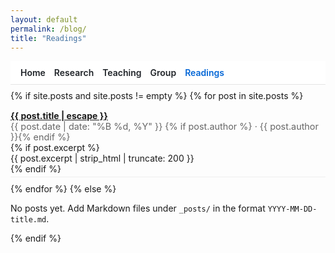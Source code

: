 ```yaml
---
layout: default
permalink: /blog/
title: "Readings"
---
```

<link rel="stylesheet" href="{{ '/assets/css/site-overrides.css?v=4' | relative_url }}">

<style>
/* Hide Cayman header on this page */
footer.site-footer { display: none !important; }
.page-header{display:none!important}
.page-header .project-name,.page-header .project-tagline,.page-header .btn{display:none!important}

/* Layout + typography */
.main-content{max-width:860px;margin:0 auto;padding:0 1rem!important;line-height:1.65}
.main-content,*{overflow-wrap:normal;word-break:normal;hyphens:auto}

/* Sticky nav (same as your other pages — edit labels/URLs as you like) */
.topnav{position:sticky;top:0;z-index:20;display:flex;gap:14px;align-items:center;padding:.6rem 1rem;background:#fff;border-bottom:1px solid #e5e5e5}
.topnav a{text-decoration:none;font-weight:600;color:#1f2328}
.topnav a:hover{text-decoration:underline}
.topnav .active{color:#0366d6}

/* Posts list */
.posts{margin-top:.6rem}
.post-item{margin:.6rem 0;padding:.3rem 0;border-bottom:1px solid #eee}
.post-item:last-child{border-bottom:0}
.post-title{font-weight:700}
.post-meta{font-size:.9rem;color:#666}
</style>

<nav class="topnav">
  <a href="/">Home</a>
  <a href="/research/">Research</a>
  <a href="/teaching/">Teaching</a>
  <a href="/group/">Group</a>
  <a class="active" href="/blog/">Readings</a>
</nav>

<div class="posts">
  {% if site.posts and site.posts != empty %}
    {% for post in site.posts %}
      <div class="post-item">
        <div class="post-title">
          <a href="{{ post.url | relative_url }}">{{ post.title | escape }}</a>
        </div>
        <div class="post-meta">
          {{ post.date | date: "%B %d, %Y" }}
          {% if post.author %} · {{ post.author }}{% endif %}
        </div>
        {% if post.excerpt %}
          <div class="post-excerpt">{{ post.excerpt | strip_html | truncate: 200 }}</div>
        {% endif %}
      </div>
    {% endfor %}
  {% else %}
    <p>No posts yet. Add Markdown files under <code>_posts/</code> in the format <code>YYYY-MM-DD-title.md</code>.</p>
  {% endif %}
</div>
